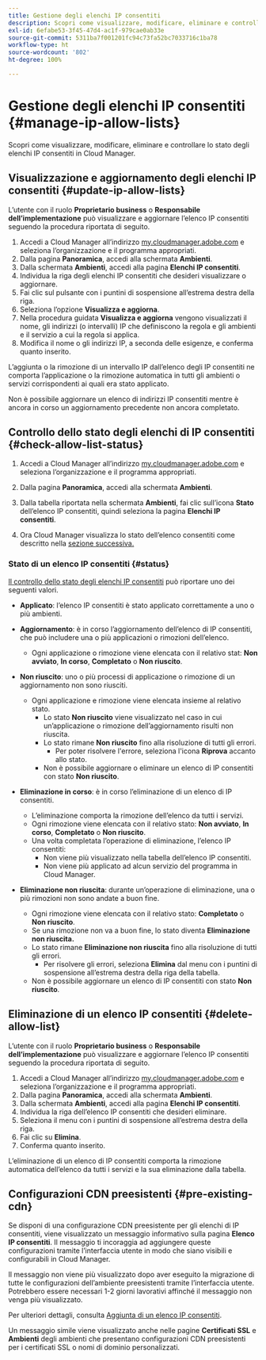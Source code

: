 ```yaml
---
title: Gestione degli elenchi IP consentiti
description: Scopri come visualizzare, modificare, eliminare e controllare lo stato degli elenchi IP consentiti in Cloud Manager.
exl-id: 6efabe53-3f45-47d4-ac1f-979cae0ab33e
source-git-commit: 5311ba7f001201fc94c73fa52bc7033716c1ba78
workflow-type: ht
source-wordcount: '802'
ht-degree: 100%

---
```


# Gestione degli elenchi IP consentiti {#manage-ip-allow-lists}

Scopri come visualizzare, modificare, eliminare e controllare lo stato degli elenchi IP consentiti in Cloud Manager.

## Visualizzazione e aggiornamento degli elenchi IP consentiti {#update-ip-allow-lists}

L’utente con il ruolo **Proprietario business** o **Responsabile dell’implementazione** può visualizzare e aggiornare l’elenco IP consentiti seguendo la procedura riportata di seguito.

1. Accedi a Cloud Manager all’indirizzo [my.cloudmanager.adobe.com](https://my.cloudmanager.adobe.com/) e seleziona l’organizzazione e il programma appropriati.
1. Dalla pagina **Panoramica**, accedi alla schermata **Ambienti**.
1. Dalla schermata **Ambienti**, accedi alla pagina **Elenchi IP consentiti**.
1. Individua la riga degli elenchi IP consentiti che desideri visualizzare o aggiornare.
1. Fai clic sul pulsante con i puntini di sospensione all’estrema destra della riga.
1. Seleziona l’opzione **Visualizza e aggiorna**.
1. Nella procedura guidata **Visualizza e aggiorna** vengono visualizzati il nome, gli indirizzi (o intervalli) IP che definiscono la regola e gli ambienti e il servizio a cui la regola si applica.
1. Modifica il nome o gli indirizzi IP, a seconda delle esigenze, e conferma quanto inserito.

L’aggiunta o la rimozione di un intervallo IP dall’elenco degli IP consentiti ne comporta l’applicazione o la rimozione automatica in tutti gli ambienti o servizi corrispondenti ai quali era stato applicato.

Non è possibile aggiornare un elenco di indirizzi IP consentiti mentre è ancora in corso un aggiornamento precedente non ancora completato.

## Controllo dello stato degli elenchi di IP consentiti {#check-allow-list-status}

1. Accedi a Cloud Manager all’indirizzo [my.cloudmanager.adobe.com](https://my.cloudmanager.adobe.com/) e seleziona l’organizzazione e il programma appropriati.

1. Dalla pagina **Panoramica**, accedi alla schermata **Ambienti**.

1. Dalla tabella riportata nella schermata **Ambienti**, fai clic sull’icona **Stato** dell’elenco IP consentiti, quindi seleziona la pagina **Elenchi IP consentiti**.

1. Ora Cloud Manager visualizza lo stato dell’elenco consentiti come descritto nella [sezione successiva.](#status)

### Stato di un elenco IP consentiti {#status}

[Il controllo dello stato degli elenchi IP consentiti](#check-allow-list-status) può riportare uno dei seguenti valori.

* **Applicato**: l’elenco IP consentiti è stato applicato correttamente a uno o più ambienti.

* **Aggiornamento**: è in corso l’aggiornamento dell’elenco di IP consentiti, che può includere una o più applicazioni o rimozioni dell’elenco.

   * Ogni applicazione o rimozione viene elencata con il relativo stat: **Non avviato**, **In corso**, **Completato** o **Non riuscito**.

* **Non riuscito**: uno o più processi di applicazione o rimozione di un aggiornamento non sono riusciti.
   * Ogni applicazione e rimozione viene elencata insieme al relativo stato.
      * Lo stato **Non riuscito** viene visualizzato nel caso in cui un’applicazione o rimozione dell’aggiornamento risulti non riuscita.
      * Lo stato rimane **Non riuscito** fino alla risoluzione di tutti gli errori.
         * Per poter risolvere l&#39;errore, seleziona l&#39;icona **Riprova** accanto allo stato.
      * Non è possibile aggiornare o eliminare un elenco di IP consentiti con stato **Non riuscito**.

* **Eliminazione in corso**: è in corso l’eliminazione di un elenco di IP consentiti.
   * L’eliminazione comporta la rimozione dell’elenco da tutti i servizi.
   * Ogni rimozione viene elencata con il relativo stato: **Non avviato**, **In corso**, **Completato** o **Non riuscito**.
   * Una volta completata l’operazione di eliminazione, l’elenco IP consentiti:
      * Non viene più visualizzato nella tabella dell’elenco IP consentiti.
      * Non viene più applicato ad alcun servizio del programma in Cloud Manager.

* **Eliminazione non riuscita**: durante un’operazione di eliminazione, una o più rimozioni non sono andate a buon fine.

   * Ogni rimozione viene elencata con il relativo stato: **Completato** o **Non riuscito**.
   * Se una rimozione non va a buon fine, lo stato diventa **Eliminazione non riuscita.** 
   * Lo stato rimane **Eliminazione non riuscita** fino alla risoluzione di tutti gli errori.
      * Per risolvere gli errori, seleziona **Elimina** dal menu con i puntini di sospensione all’estrema destra della riga della tabella.
   * Non è possibile aggiornare un elenco di IP consentiti con stato **Non riuscito**.

## Eliminazione di un elenco IP consentiti {#delete-allow-list}

L’utente con il ruolo **Proprietario business** o **Responsabile dell’implementazione** può visualizzare e aggiornare l’elenco IP consentiti seguendo la procedura riportata di seguito.

1. Accedi a Cloud Manager all’indirizzo [my.cloudmanager.adobe.com](https://my.cloudmanager.adobe.com/) e seleziona l’organizzazione e il programma appropriati.
1. Dalla pagina **Panoramica**, accedi alla schermata **Ambienti**.
1. Dalla schermata **Ambienti**, accedi alla pagina **Elenchi IP consentiti**.
1. Individua la riga dell’elenco IP consentiti che desideri eliminare.
1. Seleziona il menu con i puntini di sospensione all’estrema destra della riga.
1. Fai clic su **Elimina**.
1. Conferma quanto inserito.

L’eliminazione di un elenco di IP consentiti comporta la rimozione automatica dell’elenco da tutti i servizi e la sua eliminazione dalla tabella.

## Configurazioni CDN preesistenti {#pre-existing-cdn}

Se disponi di una configurazione CDN preesistente per gli elenchi di IP consentiti, viene visualizzato un messaggio informativo sulla pagina **Elenco IP consentiti**. Il messaggio ti incoraggia ad aggiungere queste configurazioni tramite l’interfaccia utente in modo che siano visibili e configurabili in Cloud Manager.

Il messaggio non viene più visualizzato dopo aver eseguito la migrazione di tutte le configurazioni dell’ambiente preesistenti tramite l’interfaccia utente. Potrebbero essere necessari 1-2 giorni lavorativi affinché il messaggio non venga più visualizzato.

Per ulteriori dettagli, consulta [Aggiunta di un elenco IP consentiti](/help/implementing/cloud-manager/ip-allow-lists/add-ip-allow-lists.md).

Un messaggio simile viene visualizzato anche nelle pagine **Certificati SSL** e **Ambienti** degli ambienti che presentano configurazioni CDN preesistenti per i certificati SSL o nomi di dominio personalizzati.
